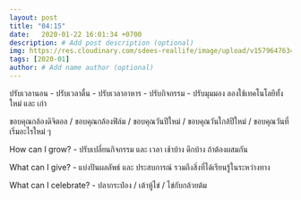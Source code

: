 ```yaml
---
layout: post
title: "04:15"
date:   2020-01-22 16:01:34 +0700
description: # Add post description (optional)
img: https://res.cloudinary.com/sdees-reallife/image/upload/v1579647634/1578215740409.jpg # Add image post (optional)
tags: [2020-01]
author: # Add name author (optional)
---
```

ปรับเวลานอน - ปรับเวลาตื่น - ปรับเวลาอาหาร - ปรับกิจกรรม - ปรับมุมมอง ลองใช้เทคโนโลยีทั้งใหม่ และ เก่า

ขอบคุณกล้องดิจิตอล / ขอบคุณกล้องฟิล์ม / ขอบคุณวันปีใหม่ / ขอบคุณวันใกล้ปีใหม่ / ขอบคุณวันที่เริ่มอะไรใหม่ ๆ

<i class="fa fa-child" style="color:plum"></i>

How can I grow? - ปรับเปลี่ยนกิจกรรม และ เวลา เช้าบ้าง ดึกบ้าง ถ้าต้องผสมกัน

What can I give? - แบ่งปันผลลัพธ์ และ ประสบการณ์ รวมถึงสิ่งที่ได้เรียนรู้ในระหว่างทาง

What can I celebrate? - ปลากระป๋อง / เต้าหู้ไข่ / ไข่กับกล้วยต้ม
